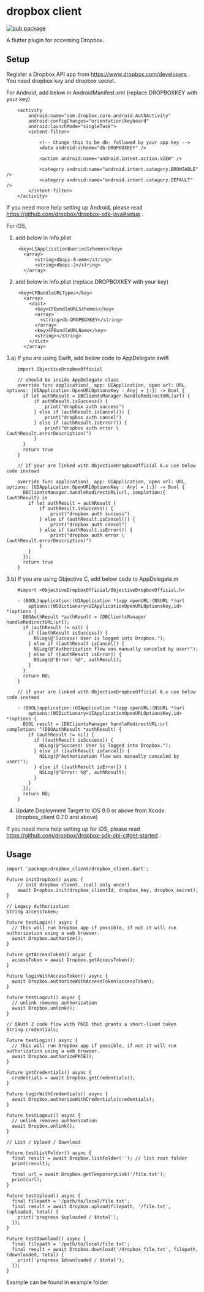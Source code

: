 # dropbox client

[![pub package](https://img.shields.io/pub/v/dropbox_client.svg)](https://pub.dartlang.org/packages/dropbox_client)

A flutter plugin for accessing Dropbox.

## Setup

Register a Dropbox API app from https://www.dropbox.com/developers .
You need dropbox key and dropbox secret.

For Android, add below in AndroidManifest.xml (replace DROPBOXKEY with your key)

        <activity
            android:name="com.dropbox.core.android.AuthActivity"
            android:configChanges="orientation|keyboard"
            android:launchMode="singleTask">
            <intent-filter>

                <!-- Change this to be db- followed by your app key -->
                <data android:scheme="db-DROPBOXKEY" />

                <action android:name="android.intent.action.VIEW" />

                <category android:name="android.intent.category.BROWSABLE" />
                <category android:name="android.intent.category.DEFAULT" />
            </intent-filter>
        </activity>

If you need more help setting up Android, please read https://github.com/dropbox/dropbox-sdk-java#setup .


For iOS, 
1) add below in Info.plist

        <key>LSApplicationQueriesSchemes</key>
          <array>
              <string>dbapi-8-emm</string>
              <string>dbapi-2</string>
          </array>

2) add below in Info.plist (replace DROPBOXKEY with your key)

        <key>CFBundleURLTypes</key>
          <array>
            <dict>
              <key>CFBundleURLSchemes</key>
              <array>
                <string>db-DROPBOXKEY</string>
              </array>
              <key>CFBundleURLName</key>
              <string></string>
            </dict>
          </array>
          
3.a) If you are using Swift, add below code to AppDelegate.swift

        import ObjectiveDropboxOfficial

        // should be inside AppDelegate class
        override func application(_ app: UIApplication, open url: URL, options: [UIApplication.OpenURLOptionsKey : Any] = [:]) -> Bool {
          if let authResult = DBClientsManager.handleRedirectURL(url) {
              if authResult.isSuccess() {
                  print("dropbox auth success")
              } else if (authResult.isCancel()) {
                  print("dropbox auth cancel")
              } else if (authResult.isError()) {
                  print("dropbox auth error \(authResult.errorDescription)")
              }
          }
          return true
        }

        // if your are linked with ObjectiveDropboxOfficial 6.x use below code instead

        override func application(_ app: UIApplication, open url: URL, options: [UIApplication.OpenURLOptionsKey : Any] = [:]) -> Bool {
          DBClientsManager.handleRedirectURL(url, completion:{ (authResult) in
            if let authResult = authResult {
                if authResult.isSuccess() {
                    print("dropbox auth success")
                } else if (authResult.isCancel()) {
                    print("dropbox auth cancel")
                } else if (authResult.isError()) {
                    print("dropbox auth error \(authResult.errorDescription)")
                }
            }
          });
          return true
        }

3.b) If you are using Objective C, add below code to AppDelegate.m

        #import <ObjectiveDropboxOfficial/ObjectiveDropboxOfficial.h>

        - (BOOL)application:(UIApplication *)app openURL:(NSURL *)url
            options:(NSDictionary<UIApplicationOpenURLOptionsKey,id> *)options {
          DBOAuthResult *authResult = [DBClientsManager handleRedirectURL:url];
          if (authResult != nil) {
            if ([authResult isSuccess]) {
              NSLog(@"Success! User is logged into Dropbox.");
            } else if ([authResult isCancel]) {
              NSLog(@"Authorization flow was manually canceled by user!");
            } else if ([authResult isError]) {
              NSLog(@"Error: %@", authResult);
            }
          }
          return NO;          
        }

        // if your are linked with ObjectiveDropboxOfficial 6.x use below code instead

        - (BOOL)application:(UIApplication *)app openURL:(NSURL *)url
            options:(NSDictionary<UIApplicationOpenURLOptionsKey,id> *)options {
          BOOL result = [DBClientsManager handleRedirectURL:url completion: ^(DBOAuthResult *authResult) {
            if (authResult != nil) {
              if ([authResult isSuccess]) {
                NSLog(@"Success! User is logged into Dropbox.");
              } else if ([authResult isCancel]) {
                NSLog(@"Authorization flow was manually canceled by user!");
              } else if ([authResult isError]) {
                NSLog(@"Error: %@", authResult);
              }
            }
          }];
          return NO;          
        }

4) Update Deployment Target to iOS 9.0 or above from Xcode. (dropbox_client 0.7.0 and above)
        
If you need more help setting up for iOS, please read https://github.com/dropbox/dropbox-sdk-obj-c#get-started .


## Usage

```
import 'package:dropbox_client/dropbox_client.dart';

Future initDropbox() async {
    // init dropbox client. (call only once!)
    await Dropbox.init(dropbox_clientId, dropbox_key, dropbox_secret);
}
```

```
// Legacy Authorization
String accessToken;

Future testLogin() async {
  // this will run Dropbox app if possible, if not it will run authorization using a web browser.
  await Dropbox.authorize();
}

Future getAccessToken() async {
  accessToken = await Dropbox.getAccessToken();
}

Future loginWithAccessToken() async {
  await Dropbox.authorizeWithAccessToken(accessToken);
}

Future testLogout() async {
  // unlink removes authorization
  await Dropbox.unlink();
}
```

```
// OAuth 2 code flow with PKCE that grants a short-lived token
String credentials;

Future testLogin() async {
  // this will run Dropbox app if possible, if not it will run authorization using a web browser.
  await Dropbox.authorizePKCE();
}

Future getCredentials() async {
  credentials = await Dropbox.getCredentials();
}

Future loginWithCredentials() async {
  await Dropbox.authorizeWithCredentials(credentials);
}

Future testLogout() async {
  // unlink removes authorization
  await Dropbox.unlink();
}
```

```
// List / Upload / Download

Future testListFolder() async {
  final result = await Dropbox.listFolder(''); // list root folder
  print(result);
  
  final url = await Dropbox.getTemporaryLink('/file.txt');
  print(url);
}

Future testUpload() async {
  final filepath = '/path/to/local/file.txt';
  final result = await Dropbox.upload(filepath, '/file.txt', (uploaded, total) {
    print('progress $uploaded / $total');
  });
}

Future testDownload() async {
  final filepath = '/path/to/local/file.txt';
  final result = await Dropbox.download('/dropbox_file.txt', filepath, (downloaded, total) {
    print('progress $downloaded / $total');
  });
}
```

Example can be found in example folder.
